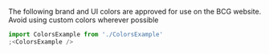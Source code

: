 The following brand and UI colors are approved for use on the BCG website. Avoid using custom colors wherever possible

```jsx
import ColorsExample from './ColorsExample'
;<ColorsExample />
```